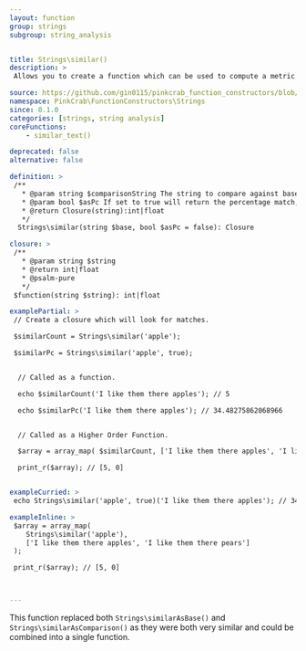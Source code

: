```yaml
---
layout: function
group: strings
subgroup: string_analysis


title: Strings\similar()
description: >
 Allows you to create a function which can be used to compute a metric of similarity between two strings. The metric is based on the number of characters that are the same in the two strings. The metric is either returned as numerical value of matching chars or as a percentage. These can either be used as part of a Higher Order Function such as array_map() or as part of a compiled/pipe function.

source: https://github.com/gin0115/pinkcrab_function_constructors/blob/master/src/strings.php#L496
namespace: PinkCrab\FunctionConstructors\Strings
since: 0.1.0
categories: [strings, string analysis]
coreFunctions: 
    - similar_text()

deprecated: false
alternative: false

definition: >
 /**
   * @param string $comparisonString The string to compare against base.
   * @param bool $asPc If set to true will return the percentage match, rather than char count.
   * @return Closure(string):int|float
   */
  Strings\similar(string $base, bool $asPc = false): Closure

closure: >
 /**
   * @param string $string 
   * @return int|float
   * @psalm-pure
   */ 
 $function(string $string): int|float

examplePartial: >
 // Create a closure which will look for matches.

 $similarCount = Strings\similar('apple');

 $similarPc = Strings\similar('apple', true);


  // Called as a function.

  echo $similarCount('I like them there apples'); // 5

  echo $similarPc('I like them there apples'); // 34.48275862068966


  // Called as a Higher Order Function.

  $array = array_map( $similarCount, ['I like them there apples', 'I like them there pears']);

  print_r($array); // [5, 0]


exampleCurried: >
 echo Strings\similar('apple', true)('I like them there apples'); // 34.48275862068966

exampleInline: >
 $array = array_map( 
    Strings\similar('apple'), 
    ['I like them there apples', 'I like them there pears']
 );

 print_r($array); // [5, 0]



---
```


This function replaced both <code class="inline">Strings\similarAsBase()</code> and <code class="inline">Strings\similarAsComparison()</code> as they were both very similar and could be combined into a single function.